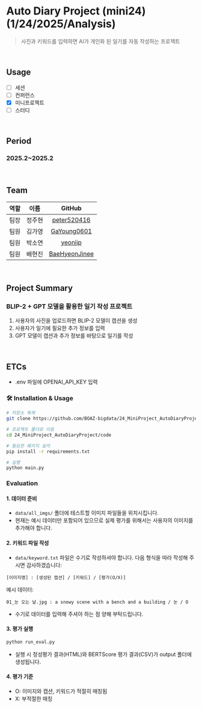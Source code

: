 # Auto Diary Project (mini24) (1/24/2025/Analysis)
> 사진과 키워드를 입력하면 AI가 개인화 된 일기를 자동 작성하는 프로젝트

</br>

## Usage
- [ ] 세션
- [ ] 컨퍼런스
- [X] 미니프로젝트
- [ ] 스터디

<br/>

## Period
### 2025.2~2025.2

<br/>

## Team
| 역할 | 이름 | GitHub |
|:---:|:---:|:---:|
| 팀장 | 정주현 | [peter520416](https://github.com/peter520416) |
| 팀원 | 김가영 | [GaYoung0601](https://github.com/GaYoung0601/) |
| 팀원 | 박소연 | [yeoniip](https://github.com/yeoniip/) |
| 팀원 | 배현진 | [BaeHyeonJinee](https://github.com/BaeHyeonJinee/) |


<br/>

## Project Summary
### BLIP-2 + GPT 모델을 활용한 일기 작성 프로젝트
1. 사용자의 사진을 업로드하면 BLIP-2 모델이 캡션을 생성
2. 사용자가 일기에 필요한 추가 정보를 입력
3. GPT 모델이 캡션과 추가 정보를 바탕으로 일기를 작성

<br/>

## ETCs
- .env 파일에 OPENAI_API_KEY 입력

### 🛠 Installation & Usage
```bash
# 저장소 복제
git clone https://github.com/BOAZ-bigdata/24_MiniProject_AutoDiaryProject.git

# 프로젝트 폴더로 이동
cd 24_MiniProject_AutoDiaryProject/code

# 필요한 패키지 설치
pip install -r requirements.txt

# 실행
python main.py
```
### Evaluation
#### 1. 데이터 준비
- `data/all_imgs/` 폴더에 테스트할 이미지 파일들을 위치시킵니다.
- 현재는 예시 데이터만 포함되어 있으므로 실제 평가를 위해서는 사용자의 이미지를 추가해야 합니다.

#### 2. 키워드 파일 작성
- `data/keyword.txt` 파일은 수기로 작성하셔야 합니다. 다음 형식을 따라 작성해 주시면 감사하겠습니다:
```
[이미지명] : [생성된 캡션] / [키워드] / [평가(O/X)]
```

예시 데이터:
```
01_눈 오는 날.jpg : a snowy scene with a bench and a building / 눈 / O
```
- 수기로 데이터를 입력해 주셔야 하는 점 양해 부탁드립니다.

#### 3. 평가 실행
```bash
python run_eval.py
```
- 실행 시 정성평가 결과(HTML)와 BERTScore 평가 결과(CSV)가 output 폴더에 생성됩니다.

#### 4. 평가 기준
- O: 이미지와 캡션, 키워드가 적절히 매칭됨
- X: 부적절한 매칭
